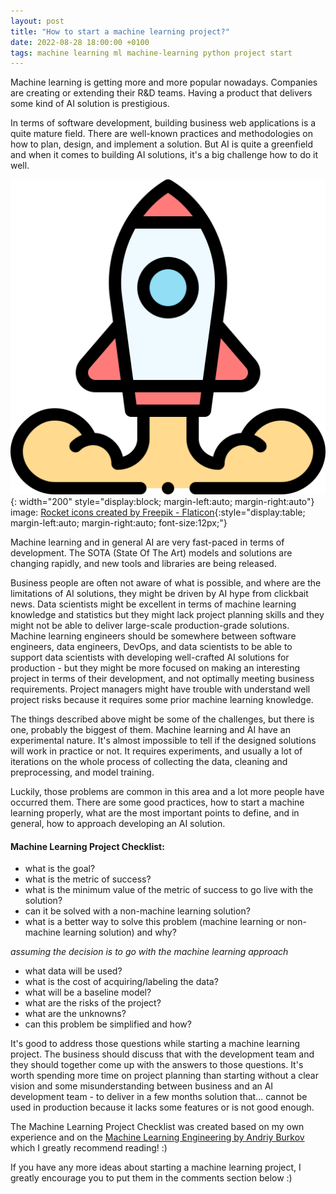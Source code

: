 ```yaml
---
layout: post
title: "How to start a machine learning project?"
date: 2022-08-28 18:00:00 +0100
tags: machine learning ml machine-learning python project start
---
```

Machine learning is getting more and more popular nowadays. Companies are creating or extending their R&D teams. Having a product that delivers some kind of AI solution is prestigious.

In terms of software development, building business web applications is a quite mature field. There are well-known practices and methodologies on how to plan, design, and implement a solution. But AI is quite a greenfield and when it comes to building AI solutions, it's a big challenge how to do it well.

![image](/assets/images/rocket.png "starting a project"){: width="200" style="display:block; margin-left:auto; margin-right:auto"}\
<span>image: <a href="https://www.flaticon.com/free-icons/rocket" title="rocket icons">Rocket icons created by Freepik - Flaticon</a></span>{:style="display:table; margin-left:auto; margin-right:auto; font-size:12px;"}

Machine learning and in general AI are very fast-paced in terms of development. The SOTA (State Of The Art) models and solutions are changing rapidly, and new tools and libraries are being released.

Business people are often not aware of what is possible, and where are the limitations of AI solutions, they might be driven by AI hype from clickbait news. Data scientists might be excellent in terms of machine learning knowledge and statistics but they might lack project planning skills and they might not be able to deliver large-scale production-grade solutions. Machine learning engineers should be somewhere between software engineers, data engineers, DevOps, and data scientists to be able to support data scientists with developing well-crafted AI solutions for production - but they might be more focused on making an interesting project in terms of their development, and not optimally meeting business requirements. Project managers might have trouble with understand well project risks because it requires some prior machine learning knowledge.

The things described above might be some of the challenges, but there is one, probably the biggest of them. Machine learning and AI have an experimental nature. It's almost impossible to tell if the designed solutions will work in practice or not. It requires experiments, and usually a lot of iterations on the whole process of collecting the data, cleaning and preprocessing, and model training.

Luckily, those problems are common in this area and a lot more people have occurred them. There are some good practices, how to start a machine learning properly, what are the most important points to define, and in general, how to approach developing an AI solution.

#### Machine Learning Project Checklist:
- what is the goal?
- what is the metric of success?
- what is the minimum value of the metric of success to go live with the solution?
- can it be solved with a non-machine learning solution?
- what is a better way to solve this problem (machine learning or non-machine learning solution) and why?

*assuming the decision is to go with the machine learning approach*

- what data will be used?
- what is the cost of acquiring/labeling the data?
- what will be a baseline model?
- what are the risks of the project?
- what are the unknowns?
- can this problem be simplified and how?

It's good to address those questions while starting a machine learning project. The business should discuss that with the development team and they should together come up with the answers to those questions. It's worth spending more time on project planning than starting without a clear vision and some misunderstanding between business and an AI development team - to deliver in a few months solution that... cannot be used in production because it lacks some features or is not good enough.

The Machine Learning Project Checklist was created based on my own experience and on the [Machine Learning Engineering by Andriy Burkov](http://mlebook.com/) which I greatly recommend reading! :)

If you have any more ideas about starting a machine learning project, I greatly encourage you to put them in the comments section below :)